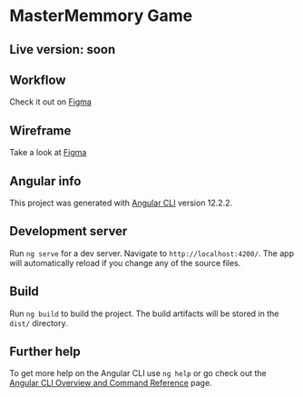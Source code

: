 # MasterMemmory Game

## Live version: soon

## Workflow

Check it out on [Figma](https://www.figma.com/file/ulvQBuRW1CVWomqP8pwsCq/FlowChart-Juego-Memoria?node-id=0%3A1)

## Wireframe

Take a look at [Figma](https://www.figma.com/file/CKcWBrhdun8GNtgSeKy9fp/Wireframe-Juego-de-Memoria?node-id=0%3A1)

## Angular info

This project was generated with [Angular CLI](https://github.com/angular/angular-cli) version 12.2.2.

## Development server

Run `ng serve` for a dev server. Navigate to `http://localhost:4200/`. The app will automatically reload if you change any of the source files.

## Build

Run `ng build` to build the project. The build artifacts will be stored in the `dist/` directory.

## Further help

To get more help on the Angular CLI use `ng help` or go check out the [Angular CLI Overview and Command Reference](https://angular.io/cli) page.
